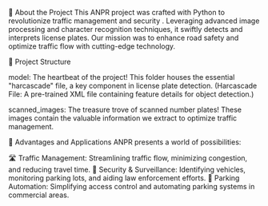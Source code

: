 🚗 About the Project This ANPR project was crafted with Python to revolutionize traffic management and security . Leveraging advanced image processing and character recognition techniques, it swiftly detects and interprets license plates. Our mission was to enhance road safety and optimize traffic flow with cutting-edge technology.

📂 Project Structure

model: The heartbeat of the project! This folder houses the essential "harcascade" file, a key component in license plate detection. (Harcascade File: A pre-trained XML file containing feature details for object detection.)

scanned_images: The treasure trove of scanned number plates! These images contain the valuable information we extract to optimize traffic management.

🚀 Advantages and Applications ANPR presents a world of possibilities:

🛣️ Traffic Management: Streamlining traffic flow, minimizing congestion, and reducing travel time.
🚓 Security & Surveillance: Identifying vehicles, monitoring parking lots, and aiding law enforcement efforts.
🏢 Parking Automation: Simplifying access control and automating parking systems in commercial areas.
